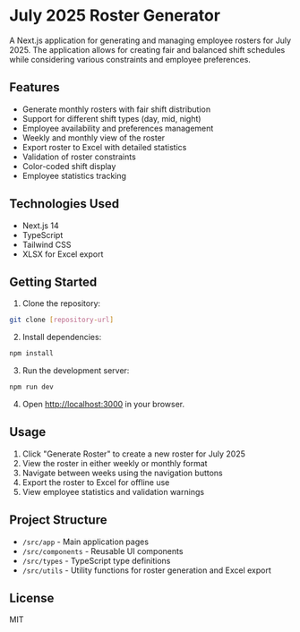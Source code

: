 # July 2025 Roster Generator

A Next.js application for generating and managing employee rosters for July 2025. The application allows for creating fair and balanced shift schedules while considering various constraints and employee preferences.

## Features

- Generate monthly rosters with fair shift distribution
- Support for different shift types (day, mid, night)
- Employee availability and preferences management
- Weekly and monthly view of the roster
- Export roster to Excel with detailed statistics
- Validation of roster constraints
- Color-coded shift display
- Employee statistics tracking

## Technologies Used

- Next.js 14
- TypeScript
- Tailwind CSS
- XLSX for Excel export

## Getting Started

1. Clone the repository:
```bash
git clone [repository-url]
```

2. Install dependencies:
```bash
npm install
```

3. Run the development server:
```bash
npm run dev
```

4. Open [http://localhost:3000](http://localhost:3000) in your browser.

## Usage

1. Click "Generate Roster" to create a new roster for July 2025
2. View the roster in either weekly or monthly format
3. Navigate between weeks using the navigation buttons
4. Export the roster to Excel for offline use
5. View employee statistics and validation warnings

## Project Structure

- `/src/app` - Main application pages
- `/src/components` - Reusable UI components
- `/src/types` - TypeScript type definitions
- `/src/utils` - Utility functions for roster generation and Excel export

## License

MIT 